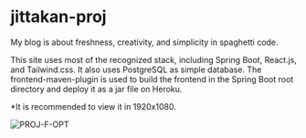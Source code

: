 # jittakan-proj
My blog is about freshness, creativity, and simplicity in spaghetti code.

This site uses most of the recognized stack, including Spring Boot, React.js, and Tailwind.css. It also uses PostgreSQL as simple database. The frontend-maven-plugin is used to build the frontend in the Spring Boot root directory and deploy it as a jar file on Heroku.

*It is recommended to view it in 1920x1080.

![PROJ-F-OPT](proj-client/public/proj-images/PROJ-F-OPT.gif)
